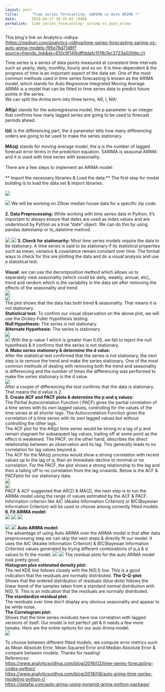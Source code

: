 ```yaml
---
layout: post
title:      "Time series forecasting- SARIMA vs Auto ARIMA !"
date:       2020-04-27 16:35:02 -0400
permalink:  time_series_forecasting-_sarima_vs_auto_arima
---
```


This blog's link on Analytics-vidhya:<br>
[https://medium.com/analytics-vidhya/time-series-forecasting-sarima-vs-auto-arima-models-f95e76d71d8f?source=friends_link&sk=610c9f14fbdffddafc151fb7ec3723a0](http://)<br>

Time series is a series of data points measured at consistent time intervals such as yearly, daily, monthly, hourly and so on. It is time-dependent & the progress of time is an important aspect of the data set. One of the most common methods used in time series forecasting is known as the ARIMA model, which stands for Auto Regressive Integrated Moving Average. ARIMA is a model that can be fitted to time series data to predict future points in the series.<br>
We can split the Arima term into three terms, AR, I, MA:<br><br>
**AR(p**) stands for the autoregressive model, the p parameter is an integer that confirms how many lagged series are going to be used to forecast periods ahead.<br><br>
**I(d**) is the differencing part, the d parameter tells how many differencing orders are going to be used to make the series stationary.<br><br>
**MA(q)** stands for moving average model, the q is the number of lagged forecast error terms in the prediction equation. SARIMA is seasonal ARIMA and it is used with time series with seasonality.<br><br>
There are a few steps to implement an ARIMA model:<br><br>
** Import the necessary libraries & Load the data:** The first step for model building is to load the data set & import libraries.<br><br>
![](https://miro.medium.com/max/875/0*HJd2VNx9PrZx77Go)<br>

![](https://user-images.githubusercontent.com/23279623/80418789-ee775200-88a5-11ea-81ea-c3a0ca94e2f1.png)
We will be working on Zillow median house data for a specific zip code.<br><br>
**2. Data Preprocessing:** While working with time series data in Python, it’s important to always ensure that dates are used as index values and are understood by Python as a true “date” object. We can do this by using pandas datestamp or to_datetime method.<br><br>
![](https://user-images.githubusercontent.com/23279623/80419515-48c4e280-88a7-11ea-8612-a669c64eca64.png)
![](https://user-images.githubusercontent.com/23279623/80511004-84b08400-8949-11ea-8863-834ce5cd2cf4.png)
**3. Check for stationarity:** Most time series models require the data to be stationary. A time series is said to be stationary if its statistical properties such as mean, variance & covariance remain constant over time. The formal ways to check for this are plotting the data and do a visual analysis and use a statistical test.<br><br>
**Visual:** we can use the decomposition method which allows us to separately view seasonality (which could be daily, weekly, annual, etc), trend and random which is the variability in the data set after removing the effects of the seasonality and trend.<br>
![](https://user-images.githubusercontent.com/23279623/80501948-0e5a5480-893e-11ea-8f66-0bfdb9f3d4d7.png)<br>
![](https://user-images.githubusercontent.com/23279623/80502086-377ae500-893e-11ea-84f8-61904f49b3c8.png)<br>
The plot shows that the data has both trend & seasonality. That means it is not stationary.<br>
**Statistical test:** To confirm our visual observation on the above plot, we will use the Dickey-Fuller Hypothesis testing.<br>
**Null Hypothesis:** The series is not stationary.<br>
**Alternate Hypothesis:** The series is stationary.<br>
![](https://user-images.githubusercontent.com/23279623/80502792-0f3fb600-893f-11ea-800a-52d11b5fdcfd.png)<br>
![](https://user-images.githubusercontent.com/23279623/80502906-31d1cf00-893f-11ea-889d-091c28134f31.png)
With the p-value 1 which is greater than 0.05, we fail to reject the null hypothesis & it confirms that the series is not stationary.<br>
**4. Make series stationery & determine the d value:**<br>
 After the statistical test confirmed that the series is not stationary, the next step is to remove the trend and make the series stationary. One of the most common methods of dealing with removing both the trend and seasonality is differencing and the number of times the differencing was performed to make the series stationary is the d value.<br>
 ![](https://user-images.githubusercontent.com/23279623/80503180-84ab8680-893f-11ea-9dc8-7856d32d8bde.png) <br>
 After a couple of differencing the test confirms that the data is stationary. That means the d value is 2.<br>
**5. Create ACF and PACF plots & determine the p and q values:** <br>
The Partial Autocorrelation Function ( PACF) gives the partial correlation of a time series with its own lagged values, controlling for the values of the time series at all shorter lags. The Autocorrelation Function gives the correlation of a time series with its own lagged values but without controlling the other lags.<br>
The ACF plot for the AR(p) time series would be strong to a lag of p and remain stagnant for subsequent lag values, trailing off at some point as the effect is weakened. The PACF, on the other hand, describes the direct relationship between an observation and its lag. This generally leads to no correlation for lag values beyond p.<br>
The ACF for the MA(q) process would show a strong correlation with recent values up to the lag of q, then an immediate decline to minimal or no correlation. For the PACF, the plot shows a strong relationship to the lag and then a tailing off to no correlation from the lag onwards. Below is the ACF & PACFplot for our stationary data.<br>
![](https://user-images.githubusercontent.com/23279623/80503444-dc49f200-893f-11ea-8308-d60f1104c7b5.png)<br>
![](https://user-images.githubusercontent.com/23279623/80503520-faafed80-893f-11ea-8426-21033ca2c2e4.png)<br>
PACF & ACF suggested that AR(2) & MA(2), the next step is to run the ARIMA model using the range of values estimated by the ACF & PACF. Information criterion like AIC (Akaike Information Criterion) or BIC(Bayesian Information Criterion) will be used to choose among correctly fitted models.<br>
**6. Fit ARIMA model:**<br>
![](https://user-images.githubusercontent.com/23279623/80509194-123ea480-8947-11ea-9254-cce8401a75b1.png) 
![](https://user-images.githubusercontent.com/23279623/80509319-41551600-8947-11ea-8431-673d4c6b6b57.png)
![](https://user-images.githubusercontent.com/23279623/80509393-5b8ef400-8947-11ea-8c2d-68c050a0069b.png)

![](https://user-images.githubusercontent.com/23279623/80509491-7fead080-8947-11ea-9f68-f775663ae515.png)
![](https://user-images.githubusercontent.com/23279623/80509573-9a24ae80-8947-11ea-8cee-729f6f27f4d5.png)
**Auto ARIMA model:** <br>
The advantage of using Auto ARIMA over the ARIMA model is that after data preprocessing step we can skip the next steps & directly fit our model. It uses the AIC (Akaike Information Criterion) & BIC(Bayesian Information Criterion) values generated by trying different combinations of p,q & d values to fit the model.
![](https://user-images.githubusercontent.com/23279623/80509965-14edc980-8948-11ea-966a-f8c1aac71ec0.png)
![](https://user-images.githubusercontent.com/23279623/80510059-3484f200-8948-11ea-8adb-4c650ae9543b.png)
The residual plots for the auto ARIMA model look pretty good.<br>
**Histogram plus estimated density plot:** <br>
The red KDE line follows closely with the N(0,1) line. This is a good indication that the residuals are normally distributed.
**The Q-Q-plot:** <br>
Shows that the ordered distribution of residuals (blue dots) follows the linear trend of the samples taken from a standard normal distribution with N(0, 1). This is an indication that the residuals are normally distributed.<br>
**The standardize residual plot:** <br>
The residuals over time don’t display any obvious seasonality and appear to be white noise.<br>
**The Correlogram plot:**<br>
Shows that the time series residuals have low correlation with lagged versions of itself.
Our model is not perfect yet & It needs a few more tweaks.
Here are the entire options for our auto Arima model.<br>
![](https://user-images.githubusercontent.com/23279623/80510355-99d8e300-8948-11ea-9c66-27ca2a5c8fdc.png)

To choose between different fitted models, we compute error metrics such as Mean Absolute Error, Mean Squared Error and Median Absolute Error & compare between models.
Thanks for reading!<br>
References:<br>
https://www.analyticsvidhya.com/blog/2016/02/time-series-forecasting-codes-python/<br>
https://www.analyticsvidhya.com/blog/2018/08/auto-arima-time-series-modeling-python-r/<br>
https://datafai.com/auto-arima-using-pyramid-arima-python-package/

